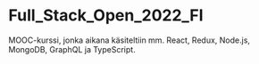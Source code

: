 # Full_Stack_Open_2022_FI
MOOC-kurssi, jonka aikana käsiteltiin mm. React, Redux, Node.js, MongoDB, GraphQL ja TypeScript.
